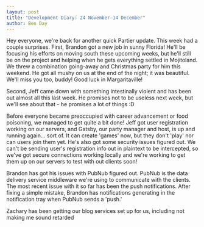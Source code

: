 ```yaml
---
layout: post
title: "Development Diary: 24 November–14 December"
author: Ben Day
---
```


Hey everyone, we're back for another quick Partier update. This week had a couple surprises. First, Brandon got a new job in sunny Florida! He'll be focusing his efforts on moving south these upcoming weeks, but he'll still be on the project and helping when he gets everything settled in Mojitoland. We threw a combination going-away and Christmas party for him this weekend. He got all mushy on us at the end of the night; it was beautiful. We'll miss you too, buddy! Good luck in Margaritaville!

Second, Jeff came down with something intestinally violent and has been out almost all this last week. He promises not to be useless next week, but we'll see about that - he promises a lot of things :D

Before everyone became preoccupied with career advancement or food poisoning, we managed to get quite a bit done! Jeff got user registration working on our servers, and Gatsby, our party manager and host, is up and running again... sort of. It can create 'games' now, but they don't 'play' nor can users join them yet. He's also got some security issues figured out. We can't be sending user's registration info out in plaintext to be intercepted, so we've got secure connections working locally and we're working to get them up on our servers to test with out clients soon!

Brandon has got his issues with PubNub figured out. PubNub is the data delivery service middleware we're using to communicate with the clients. The most recent issue with it so far has been the push notifications. After fixing a simple mistake, Brandon has notifications generating in the notification tray when PubNub sends a 'push.' 

Zachary has been getting our blog services set up for us, including not making me sound retarded
